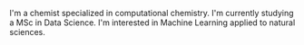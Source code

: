 I'm a chemist specialized in computational chemistry. I'm currently studying a MSc in Data Science. 
I'm interested in Machine Learning applied to natural sciences.


<!---
principioincertidumbre/principioincertidumbre is a ✨ special ✨ repository because its `README.md` (this file) appears on your GitHub profile.
You can click the Preview link to take a look at your changes.
--->

